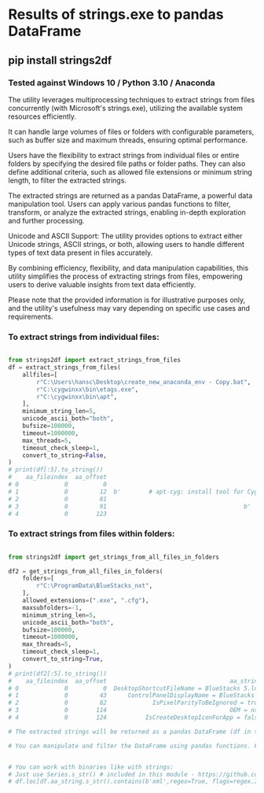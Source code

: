 # Results of strings.exe to pandas DataFrame 

## pip install strings2df

### Tested against Windows 10 / Python 3.10 / Anaconda


The utility leverages multiprocessing techniques to extract strings from files concurrently (with Microsoft's strings.exe), utilizing the available system resources efficiently. 

It can handle large volumes of files or folders with configurable parameters, such as buffer size and maximum threads, ensuring optimal performance.

Users have the flexibility to extract strings from individual files or entire folders by specifying the desired file paths or folder paths. They can also define additional criteria, such as allowed file extensions or minimum string length, to filter the extracted strings.

The extracted strings are returned as a pandas DataFrame, a powerful data manipulation tool. Users can apply various pandas functions to filter, transform, or analyze the extracted strings, enabling in-depth exploration and further processing.

Unicode and ASCII Support: The utility provides options to extract either Unicode strings, ASCII strings, or both, allowing users to handle different types of text data present in files accurately.

By combining efficiency, flexibility, and data manipulation capabilities, this utility simplifies the process of extracting strings from files, empowering users to derive valuable insights from text data efficiently.

Please note that the provided information is for illustrative purposes only, and the utility's usefulness may vary depending on specific use cases and requirements.


### To extract strings from individual files:

```python

from strings2df import extract_strings_from_files
df = extract_strings_from_files(
    allfiles=[
        r"C:\Users\hansc\Desktop\create_new_anaconda_env - Copy.bat",
        r"C:\cygwinxx\bin\etags.exe",
        r"C:\cygwinxx\bin\apt",
    ],
    minimum_string_len=5,
    unicode_ascii_both="both",
    bufsize=100000,
    timeout=1000000,
    max_threads=5,
    timeout_check_sleep=1,
    convert_to_string=False,
)
# print(df[:5].to_string())
#    aa_fileindex  aa_offset                                                                aa_string              aa_file
# 0             0          0                                                           b'#!/bin/bash'  C:\cygwinxx\bin\apt
# 1             0         12  b'        # apt-cyg: install tool for Cygwin similar to debian apt-get'  C:\cygwinxx\bin\apt
# 2             0         81                                                             b'        #'  C:\cygwinxx\bin\apt
# 3             0         91                                       b'        # The MIT License (MIT)'  C:\cygwinxx\bin\apt
# 4             0        123                                                             b'        #'  C:\cygwinxx\bin\apt
```

### To extract strings from files within folders:


```python

from strings2df import get_strings_from_all_files_in_folders

df2 = get_strings_from_all_files_in_folders(
    folders=[
        r"C:\ProgramData\BlueStacks_nxt",
    ],
    allowed_extensions=(".exe", ".cfg"),
    maxsubfolders=-1,
    minimum_string_len=5,
    unicode_ascii_both="both",
    bufsize=100000,
    timeout=1000000,
    max_threads=5,
    timeout_check_sleep=1,
    convert_to_string=True,
)
# print(df2[:5].to_string())
#    aa_fileindex  aa_offset                                   aa_string                                                         aa_file
# 0             0          0  DesktopShortcutFileName = BlueStacks 5.lnk  C:\ProgramData\BlueStacks_nxt\Engine\Nougat64\oem_Nougat64.cfg
# 1             0         43      ControlPanelDisplayName = BlueStacks 5  C:\ProgramData\BlueStacks_nxt\Engine\Nougat64\oem_Nougat64.cfg
# 2             0         82             IsPixelParityToBeIgnored = true  C:\ProgramData\BlueStacks_nxt\Engine\Nougat64\oem_Nougat64.cfg
# 3             0        114                                   OEM = nxt  C:\ProgramData\BlueStacks_nxt\Engine\Nougat64\oem_Nougat64.cfg
# 4             0        124           IsCreateDesktopIconForApp = false  C:\ProgramData\BlueStacks_nxt\Engine\Nougat64\oem_Nougat64.cfg

# The extracted strings will be returned as a pandas DataFrame (df in the above examples) with columns representing the file index, offset, string, and file path.

# You can manipulate and filter the DataFrame using pandas functions. For example:


# You can work with binaries like with strings:
# Just use Series.s_str() # included in this module - https://github.com/hansalemaos/a_pandas_ex_fastloc
# df.loc[df.aa_string.s_str().contains(b'xml',regex=True, flags=regex.I)]
```



